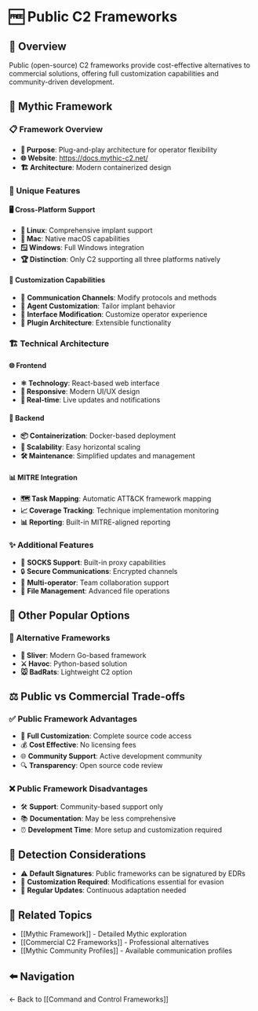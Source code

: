# 🆓 Public C2 Frameworks

## 📖 Overview
Public (open-source) C2 frameworks provide cost-effective alternatives to commercial solutions, offering full customization capabilities and community-driven development.

## 🔮 Mythic Framework

### 📋 Framework Overview
- **🎯 Purpose**: Plug-and-play architecture for operator flexibility
- **🌐 Website**: https://docs.mythic-c2.net/
- **🏗️ Architecture**: Modern containerized design

### 🌟 Unique Features

#### 🖥️ Cross-Platform Support
- **🐧 Linux**: Comprehensive implant support
- **🍎 Mac**: Native macOS capabilities  
- **🪟 Windows**: Full Windows integration
- **🏆 Distinction**: Only C2 supporting all three platforms natively

#### 🔧 Customization Capabilities
- 📡 **Communication Channels**: Modify protocols and methods
- 🤖 **Agent Customization**: Tailor implant behavior
- 🎨 **Interface Modification**: Customize operator experience
- 🔌 **Plugin Architecture**: Extensible functionality

### 🏗️ Technical Architecture

#### 🌐 Frontend
- **⚛️ Technology**: React-based web interface
- **📱 Responsive**: Modern UI/UX design
- **🔄 Real-time**: Live updates and notifications

#### 🐳 Backend
- **📦 Containerization**: Docker-based deployment
- **🔧 Scalability**: Easy horizontal scaling
- **🛠️ Maintenance**: Simplified updates and management

#### 📊 MITRE Integration
- **🗺️ Task Mapping**: Automatic ATT&CK framework mapping
- **📈 Coverage Tracking**: Technique implementation monitoring
- **📊 Reporting**: Built-in MITRE-aligned reporting

### ✨ Additional Features
- 🧦 **SOCKS Support**: Built-in proxy capabilities
- 🔒 **Secure Communications**: Encrypted channels
- 👥 **Multi-operator**: Team collaboration support
- 📁 **File Management**: Advanced file operations

## 🔄 Other Popular Options

### 🥈 Alternative Frameworks
- **🔪 Sliver**: Modern Go-based framework
- **⚔️ Havoc**: Python-based solution
- **🐭 BadRats**: Lightweight C2 option

## ⚖️ Public vs Commercial Trade-offs

### ✅ Public Framework Advantages
- 🔧 **Full Customization**: Complete source code access
- 💰 **Cost Effective**: No licensing fees
- 🌐 **Community Support**: Active development community
- 🔍 **Transparency**: Open source code review

### ❌ Public Framework Disadvantages
- 🛠️ **Support**: Community-based support only
- 📚 **Documentation**: May be less comprehensive
- ⏰ **Development Time**: More setup and customization required

## 🚨 Detection Considerations
- ⚠️ **Default Signatures**: Public frameworks can be signatured by EDRs
- 🔧 **Customization Required**: Modifications essential for evasion
- 🔄 **Regular Updates**: Continuous adaptation needed

## 🔗 Related Topics
- [[Mythic Framework]] - Detailed Mythic exploration
- [[Commercial C2 Frameworks]] - Professional alternatives
- [[Mythic Community Profiles]] - Available communication profiles

## ⬅️ Navigation
← Back to [[Command and Control Frameworks]]
